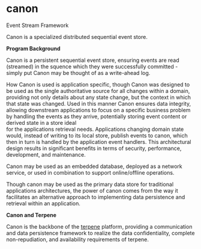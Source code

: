 canon
=====

Event Stream Framework

Canon is a specialized distributed sequential event store.  

**Program Background**

   Canon is a persistent sequential event store, ensuring events are read 
(streamed) in the squence which they were successfully committed - simply put 
Canon may be thought of as a write-ahead log. 

   How Canon is used is application specific, though Canon was designed to be used 
as the single authoritative source for all changes within a domain, providing 
not only details about any state change, but the context in which that state 
was changed.  Used in this manner Canon ensures data integrity, allowing downstream 
applications to focus on a specific business problem by handling the events as 
they arrive, potentially storing event content or derived state in a store ideal  
for the applications retrieval needs. Applications changing domain state would, instead 
of writing to its local store, publish events to canon, which then in turn is handled by 
the application event handlers.  This architectural design results in significant 
benefits in terms of security, performance, development, and maintenance.  

   Canon may be used as an embedded database, deployed as a network service, or used 
in combination to support online/offline operations.

   Though canon may be used as the primary data store for traditional applications 
architectures, the power of canon comes from the way it facilitates an 
alternative approach to implementing data persistence and retrieval within 
an application.  


**Canon and Terpene**

   Canon is the backbone of the [terpene](https://terpene.geoint.org)
platform, providing a communication and data persistence framework to realize 
the data confidentiality, complete non-repudiation, and availability 
requirements of terpene.  
